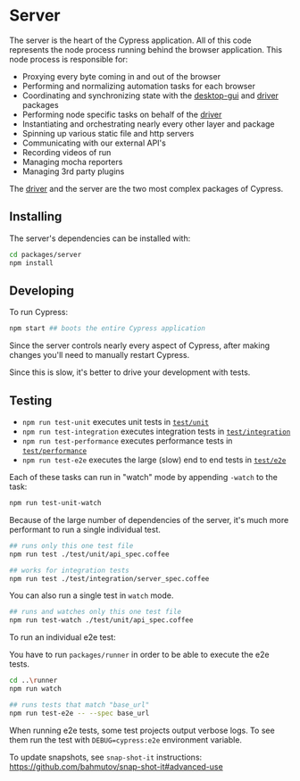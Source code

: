 # Server

The server is the heart of the Cypress application. All of this code represents the node process running behind the browser application. This node process is responsible for:

- Proxying every byte coming in and out of the browser
- Performing and normalizing automation tasks for each browser
- Coordinating and synchronizing state with the [desktop-gui](../desktop-gui) and [driver](../driver) packages
- Performing node specific tasks on behalf of the [driver](../driver)
- Instantiating and orchestrating nearly every other layer and package
- Spinning up various static file and http servers
- Communicating with our external API's
- Recording videos of run
- Managing mocha reporters
- Managing 3rd party plugins

The [driver](../driver) and the server are the two most complex packages of Cypress.

## Installing

The server's dependencies can be installed with:

```bash
cd packages/server
npm install
```

## Developing

To run Cypress:

```bash
npm start ## boots the entire Cypress application
```

Since the server controls nearly every aspect of Cypress, after making changes you'll need to manually restart Cypress.

Since this is slow, it's better to drive your development with tests.

## Testing

* `npm run test-unit` executes unit tests in [`test/unit`](./test/unit)
* `npm run test-integration` executes integration tests in [`test/integration`](./test/integration)
* `npm run test-performance` executes performance tests in [`test/performance`](./test/performance)
* `npm run test-e2e` executes the large (slow) end to end tests in [`test/e2e`](./test/e2e)

Each of these tasks can run in "watch" mode by appending `-watch` to the task:

```bash
npm run test-unit-watch
```

Because of the large number of dependencies of the server, it's much more performant to run a single individual test.

```bash
## runs only this one test file
npm run test ./test/unit/api_spec.coffee

## works for integration tests
npm run test ./test/integration/server_spec.coffee
```

You can also run a single test in `watch` mode.

```bash
## runs and watches only this one test file
npm run test-watch ./test/unit/api_spec.coffee
```

To run an individual e2e test:

You have to run `packages/runner` in order to be able to execute the e2e tests.

```bash
cd ..\runner
npm run watch
```

```bash
## runs tests that match "base_url"
npm run test-e2e -- --spec base_url
```

When running e2e tests, some test projects output verbose logs. To see them run the test with `DEBUG=cypress:e2e` environment variable.

To update snapshots, see `snap-shot-it` instructions: https://github.com/bahmutov/snap-shot-it#advanced-use
